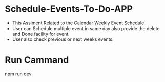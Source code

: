 # Schedule-Events-To-Do-APP


- This Assiment Related to the Calendar Weekly Event Schedule.
- User can Schedule multiple event in same day also provide the delete and Done facility for event.
- User also check previous or next weeks events.

# Run Cammand 
npm run dev

